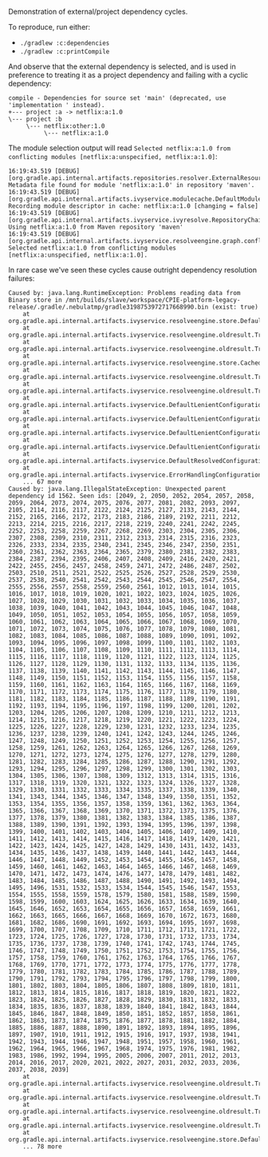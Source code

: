 Demonstration of external/project dependency cycles.

To reproduce, run either:

- `./gradlew :c:dependencies`
- `./gradlew :c:printCompile`

And observe that the external dependency is selected, and is used in preference to treating it as a project dependency and failing with a cyclic dependency:

	compile - Dependencies for source set 'main' (deprecated, use 'implementation ' instead).
	+--- project :a -> netflix:a:1.0
	\--- project :b
	     \--- netflix:other:1.0
	          \--- netflix:a:1.0

The module selection output will read `Selected netflix:a:1.0 from conflicting modules [netflix:a:unspecified, netflix:a:1.0]`:

	16:19:43.519 [DEBUG] [org.gradle.api.internal.artifacts.repositories.resolver.ExternalResourceResolver] Metadata file found for module 'netflix:a:1.0' in repository 'maven'.
	16:19:43.519 [DEBUG] [org.gradle.api.internal.artifacts.ivyservice.modulecache.DefaultModuleMetadataCache] Recording module descriptor in cache: netflix:a:1.0 [changing = false]
	16:19:43.519 [DEBUG] [org.gradle.api.internal.artifacts.ivyservice.ivyresolve.RepositoryChainComponentMetaDataResolver] Using netflix:a:1.0 from Maven repository 'maven'
	16:19:43.519 [DEBUG] [org.gradle.api.internal.artifacts.ivyservice.resolveengine.graph.conflicts.DefaultConflictHandler] Selected netflix:a:1.0 from conflicting modules [netflix:a:unspecified, netflix:a:1.0].

In rare case we've seen these cycles cause outright dependency resolution failures:

	Caused by: java.lang.RuntimeException: Problems reading data from Binary store in /mnt/builds/slave/workspace/CPIE-platform-legacy-release/.gradle/.nebulatmp/gradle3198753972717668990.bin (exist: true)
		at org.gradle.api.internal.artifacts.ivyservice.resolveengine.store.DefaultBinaryStore$SimpleBinaryData.read(DefaultBinaryStore.java:129)
		at org.gradle.api.internal.artifacts.ivyservice.resolveengine.oldresult.TransientConfigurationResultsBuilder$6.create(TransientConfigurationResultsBuilder.java:133)
		at org.gradle.api.internal.artifacts.ivyservice.resolveengine.oldresult.TransientConfigurationResultsBuilder$6.create(TransientConfigurationResultsBuilder.java:130)
		at org.gradle.api.internal.artifacts.ivyservice.resolveengine.store.CachedStoreFactory$SimpleStore.load(CachedStoreFactory.java:97)
		at org.gradle.api.internal.artifacts.ivyservice.resolveengine.oldresult.TransientConfigurationResultsBuilder.load(TransientConfigurationResultsBuilder.java:130)
		at org.gradle.api.internal.artifacts.ivyservice.resolveengine.oldresult.TransientConfigurationResultsLoader.create(TransientConfigurationResultsLoader.java:34)
		at org.gradle.api.internal.artifacts.ivyservice.DefaultLenientConfiguration.loadTransientGraphResults(DefaultLenientConfiguration.java:160)
		at org.gradle.api.internal.artifacts.ivyservice.DefaultLenientConfiguration.getFirstLevelNodes(DefaultLenientConfiguration.java:173)
		at org.gradle.api.internal.artifacts.ivyservice.DefaultLenientConfiguration.getFirstLevelModuleDependencies(DefaultLenientConfiguration.java:165)
		at org.gradle.api.internal.artifacts.ivyservice.DefaultLenientConfiguration.getFirstLevelModuleDependencies(DefaultLenientConfiguration.java:282)
		at org.gradle.api.internal.artifacts.ivyservice.DefaultResolvedConfiguration.getFirstLevelModuleDependencies(DefaultResolvedConfiguration.java:67)
		at org.gradle.api.internal.artifacts.ivyservice.ErrorHandlingConfigurationResolver$ErrorHandlingResolvedConfiguration.getFirstLevelModuleDependencies(ErrorHandlingConfigurationResolver.java:280)
		... 67 more
	Caused by: java.lang.IllegalStateException: Unexpected parent dependency id 1562. Seen ids: [2049, 2, 2050, 2052, 2054, 2057, 2058, 2059, 2064, 2073, 2074, 2075, 2076, 2077, 2081, 2082, 2093, 2097, 2105, 2114, 2116, 2117, 2122, 2124, 2125, 2127, 2133, 2143, 2144, 2152, 2165, 2166, 2172, 2173, 2183, 2186, 2189, 2192, 2211, 2212, 2213, 2214, 2215, 2216, 2217, 2218, 2219, 2240, 2241, 2242, 2245, 2252, 2253, 2258, 2259, 2267, 2268, 2269, 2303, 2304, 2305, 2306, 2307, 2308, 2309, 2310, 2311, 2312, 2313, 2314, 2315, 2316, 2323, 2326, 2333, 2334, 2335, 2340, 2341, 2345, 2346, 2347, 2350, 2351, 2360, 2361, 2362, 2363, 2364, 2365, 2379, 2380, 2381, 2382, 2383, 2384, 2387, 2394, 2395, 2406, 2407, 2408, 2409, 2416, 2420, 2421, 2422, 2455, 2456, 2457, 2458, 2459, 2471, 2472, 2486, 2487, 2502, 2503, 2510, 2511, 2521, 2522, 2525, 2526, 2527, 2528, 2529, 2530, 2537, 2538, 2540, 2541, 2542, 2543, 2544, 2545, 2546, 2547, 2554, 2555, 2556, 2557, 2558, 2559, 2560, 2561, 1012, 1013, 1014, 1015, 1016, 1017, 1018, 1019, 1020, 1021, 1022, 1023, 1024, 1025, 1026, 1027, 1028, 1029, 1030, 1031, 1032, 1033, 1034, 1035, 1036, 1037, 1038, 1039, 1040, 1041, 1042, 1043, 1044, 1045, 1046, 1047, 1048, 1049, 1050, 1051, 1052, 1053, 1054, 1055, 1056, 1057, 1058, 1059, 1060, 1061, 1062, 1063, 1064, 1065, 1066, 1067, 1068, 1069, 1070, 1071, 1072, 1073, 1074, 1075, 1076, 1077, 1078, 1079, 1080, 1081, 1082, 1083, 1084, 1085, 1086, 1087, 1088, 1089, 1090, 1091, 1092, 1093, 1094, 1095, 1096, 1097, 1098, 1099, 1100, 1101, 1102, 1103, 1104, 1105, 1106, 1107, 1108, 1109, 1110, 1111, 1112, 1113, 1114, 1115, 1116, 1117, 1118, 1119, 1120, 1121, 1122, 1123, 1124, 1125, 1126, 1127, 1128, 1129, 1130, 1131, 1132, 1133, 1134, 1135, 1136, 1137, 1138, 1139, 1140, 1141, 1142, 1143, 1144, 1145, 1146, 1147, 1148, 1149, 1150, 1151, 1152, 1153, 1154, 1155, 1156, 1157, 1158, 1159, 1160, 1161, 1162, 1163, 1164, 1165, 1166, 1167, 1168, 1169, 1170, 1171, 1172, 1173, 1174, 1175, 1176, 1177, 1178, 1179, 1180, 1181, 1182, 1183, 1184, 1185, 1186, 1187, 1188, 1189, 1190, 1191, 1192, 1193, 1194, 1195, 1196, 1197, 1198, 1199, 1200, 1201, 1202, 1203, 1204, 1205, 1206, 1207, 1208, 1209, 1210, 1211, 1212, 1213, 1214, 1215, 1216, 1217, 1218, 1219, 1220, 1221, 1222, 1223, 1224, 1225, 1226, 1227, 1228, 1229, 1230, 1231, 1232, 1233, 1234, 1235, 1236, 1237, 1238, 1239, 1240, 1241, 1242, 1243, 1244, 1245, 1246, 1247, 1248, 1249, 1250, 1251, 1252, 1253, 1254, 1255, 1256, 1257, 1258, 1259, 1261, 1262, 1263, 1264, 1265, 1266, 1267, 1268, 1269, 1270, 1271, 1272, 1273, 1274, 1275, 1276, 1277, 1278, 1279, 1280, 1281, 1282, 1283, 1284, 1285, 1286, 1287, 1288, 1290, 1291, 1292, 1293, 1294, 1295, 1296, 1297, 1298, 1299, 1300, 1301, 1302, 1303, 1304, 1305, 1306, 1307, 1308, 1309, 1312, 1313, 1314, 1315, 1316, 1317, 1318, 1319, 1320, 1321, 1322, 1323, 1324, 1326, 1327, 1328, 1329, 1330, 1331, 1332, 1333, 1334, 1335, 1337, 1338, 1339, 1340, 1341, 1343, 1344, 1345, 1346, 1347, 1348, 1349, 1350, 1351, 1352, 1353, 1354, 1355, 1356, 1357, 1358, 1359, 1361, 1362, 1363, 1364, 1365, 1366, 1367, 1368, 1369, 1370, 1371, 1372, 1373, 1375, 1376, 1377, 1378, 1379, 1380, 1381, 1382, 1383, 1384, 1385, 1386, 1387, 1388, 1389, 1390, 1391, 1392, 1393, 1394, 1395, 1396, 1397, 1398, 1399, 1400, 1401, 1402, 1403, 1404, 1405, 1406, 1407, 1409, 1410, 1411, 1412, 1413, 1414, 1415, 1416, 1417, 1418, 1419, 1420, 1421, 1422, 1423, 1424, 1425, 1427, 1428, 1429, 1430, 1431, 1432, 1433, 1434, 1435, 1436, 1437, 1438, 1439, 1440, 1441, 1442, 1443, 1444, 1446, 1447, 1448, 1449, 1452, 1453, 1454, 1455, 1456, 1457, 1458, 1459, 1460, 1461, 1462, 1463, 1464, 1465, 1466, 1467, 1468, 1469, 1470, 1471, 1472, 1473, 1474, 1476, 1477, 1478, 1479, 1481, 1482, 1483, 1484, 1485, 1486, 1487, 1488, 1490, 1491, 1492, 1493, 1494, 1495, 1496, 1531, 1532, 1533, 1534, 1544, 1545, 1546, 1547, 1553, 1554, 1555, 1558, 1559, 1578, 1579, 1580, 1581, 1588, 1589, 1590, 1598, 1599, 1600, 1603, 1624, 1625, 1626, 1633, 1634, 1639, 1640, 1645, 1646, 1652, 1653, 1654, 1655, 1656, 1657, 1658, 1659, 1661, 1662, 1663, 1665, 1666, 1667, 1668, 1669, 1670, 1672, 1673, 1680, 1681, 1682, 1686, 1690, 1691, 1692, 1693, 1694, 1695, 1697, 1698, 1699, 1700, 1707, 1708, 1709, 1710, 1711, 1712, 1713, 1721, 1722, 1723, 1724, 1725, 1726, 1727, 1728, 1730, 1731, 1732, 1733, 1734, 1735, 1736, 1737, 1738, 1739, 1740, 1741, 1742, 1743, 1744, 1745, 1746, 1747, 1748, 1749, 1750, 1751, 1752, 1753, 1754, 1755, 1756, 1757, 1758, 1759, 1760, 1761, 1762, 1763, 1764, 1765, 1766, 1767, 1768, 1769, 1770, 1771, 1772, 1773, 1774, 1775, 1776, 1777, 1778, 1779, 1780, 1781, 1782, 1783, 1784, 1785, 1786, 1787, 1788, 1789, 1790, 1791, 1792, 1793, 1794, 1795, 1796, 1797, 1798, 1799, 1800, 1801, 1802, 1803, 1804, 1805, 1806, 1807, 1808, 1809, 1810, 1811, 1812, 1813, 1814, 1815, 1816, 1817, 1818, 1819, 1820, 1821, 1822, 1823, 1824, 1825, 1826, 1827, 1828, 1829, 1830, 1831, 1832, 1833, 1834, 1835, 1836, 1837, 1838, 1839, 1840, 1841, 1842, 1843, 1844, 1845, 1846, 1847, 1848, 1849, 1850, 1851, 1852, 1857, 1858, 1861, 1862, 1863, 1873, 1874, 1875, 1876, 1877, 1878, 1881, 1882, 1884, 1885, 1886, 1887, 1888, 1890, 1891, 1892, 1893, 1894, 1895, 1896, 1897, 1907, 1910, 1911, 1912, 1915, 1916, 1917, 1937, 1938, 1941, 1942, 1943, 1944, 1946, 1947, 1948, 1951, 1957, 1958, 1960, 1961, 1962, 1964, 1965, 1966, 1967, 1968, 1974, 1975, 1976, 1981, 1982, 1983, 1986, 1992, 1994, 1995, 2005, 2006, 2007, 2011, 2012, 2013, 2014, 2016, 2017, 2020, 2021, 2022, 2027, 2031, 2032, 2033, 2036, 2037, 2038, 2039]
		at org.gradle.api.internal.artifacts.ivyservice.resolveengine.oldresult.TransientConfigurationResultsBuilder.deserialize(TransientConfigurationResultsBuilder.java:192)
		at org.gradle.api.internal.artifacts.ivyservice.resolveengine.oldresult.TransientConfigurationResultsBuilder.access$200(TransientConfigurationResultsBuilder.java:49)
		at org.gradle.api.internal.artifacts.ivyservice.resolveengine.oldresult.TransientConfigurationResultsBuilder$6$1.read(TransientConfigurationResultsBuilder.java:135)
		at org.gradle.api.internal.artifacts.ivyservice.resolveengine.oldresult.TransientConfigurationResultsBuilder$6$1.read(TransientConfigurationResultsBuilder.java:133)
		at org.gradle.api.internal.artifacts.ivyservice.resolveengine.store.DefaultBinaryStore$SimpleBinaryData.read(DefaultBinaryStore.java:127)
		... 78 more
